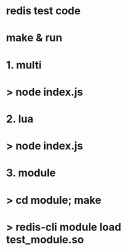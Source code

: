 # redis test code

# make & run
# 1. multi
# 
# > node index.js
# 
# 2. lua
# 
# > node index.js
# 
# 3. module
# 
# > cd module; make
# > redis-cli module load test_module.so